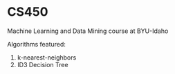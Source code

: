 # CS450
Machine Learning and Data Mining course at BYU-Idaho

Algorithms featured:
1) k-nearest-neighbors
2) ID3 Decision Tree
